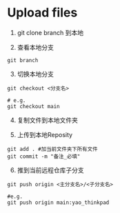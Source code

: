# Upload files

1. git clone branch 到本地
   
2. 查看本地分支
```{.sh}
git branch
```

3. 切换本地分支
```{.sh}
git checkout <分支名>

# e.g.
git checkout main
```

4. 复制文件到本地文件夹

5. 上传到本地Reposity
```{.sh}
git add . #加当前文件夹下所有文件
git commit -m "备注_必填"
```

6. 推到当前远程仓库子分支
```
git push origin <主分支名>/<子分支名>

#e.g.
git push origin main:yao_thinkpad
```